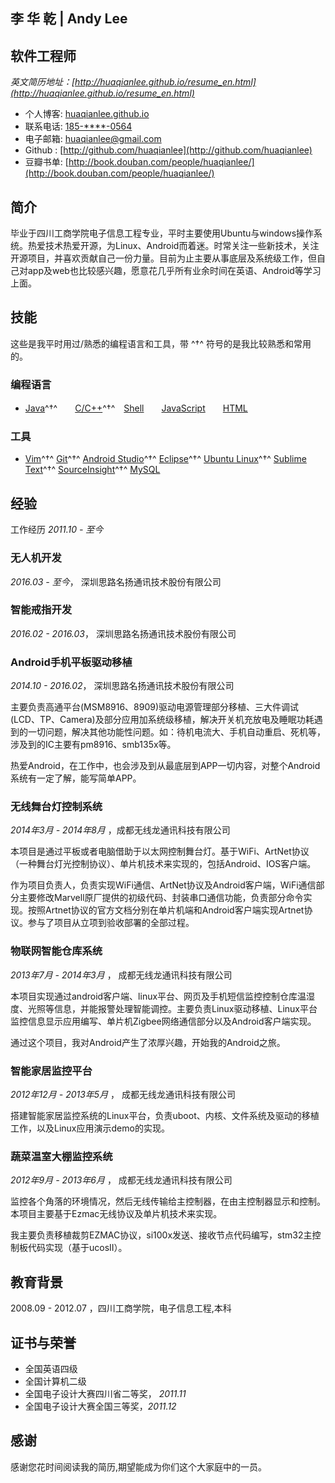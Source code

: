 李 华 乾 | Andy Lee
-----------------------

软件工程师
-----------------------
*英文简历地址：[http://huaqianlee.github.io/resume_en.html](http://huaqianlee.github.io/resume_en.html)*

- 个人博客: [huaqianlee.github.io](http://huaqianlee.github.io)
- 联系电话: [185-****-0564](tel://180-7559-0564)
- 电子邮箱: <huaqianlee@gmail.com>
- Github : [http://github.com/huaqianlee](http://github.com/huaqianlee)
- 豆瓣书单: [http://book.douban.com/people/huaqianlee/](http://book.douban.com/people/huaqianlee/)


简介
-------

毕业于四川工商学院电子信息工程专业，平时主要使用Ubuntu与windows操作系统。热爱技术热爱开源，为Linux、Android而着迷。时常关注一些新技术，关注开源项目，并喜欢贡献自己一份力量。目前为止主要从事底层及系统级工作，但自己对app及web也比较感兴趣，愿意花几乎所有业余时间在英语、Android等学习上面。


技能
------------------
这些是我平时用过/熟悉的编程语言和工具，带 ^†^ 符号的是我比较熟悉和常用的。

### 编程语言

- [Java](http://developer.mozilla.org/en/JavaScript)^†^　　[C/C++]()^†^　[Shell](http://zh.wikipedia.org/wiki/Unix_shell)　　[JavaScript](https://developer.mozilla.org/en-US/docs/Web/JavaScript)　　[HTML]()

### 工具

- [Vim](http://www.vim.org)^†^  [Git](http://git-scm.com)^†^  [Android Studio]()^†^  [Eclipse](http://www.eclipse.org/)^†^  [Ubuntu Linux](http://ubuntu.com)^†^  [Sublime Text](http://www.sublimetext.com)^†^  [SourceInsight]()^†^  [MySQL](http://mysql.com)

经验  
----------
工作经历 *2011.10 - 至今*


### **无人机开发** 

*2016.03 - 至今*， 深圳思路名扬通讯技术股份有限公司


### **智能戒指开发** 

*2016.02 - 2016.03*， 深圳思路名扬通讯技术股份有限公司


### **Android手机平板驱动移植** 

*2014.10 - 2016.02*， 深圳思路名扬通讯技术股份有限公司

主要负责高通平台(MSM8916、8909)驱动电源管理部分移植、三大件调试(LCD、TP、Camera)及部分应用加系统级移植，解决开关机充放电及睡眠功耗遇到的一切问题，解决其他功能性问题。如：待机电流大、手机自动重启、死机等，涉及到的IC主要有pm8916、smb135x等。

热爱Android，在工作中，也会涉及到从最底层到APP一切内容，对整个Android系统有一定了解，能写简单APP。

### **无线舞台灯控制系统**

*2014年3月 - 2014年8月* ，成都无线龙通讯科技有限公司  

本项目是通过平板或者电脑借助于以太网控制舞台灯。基于WiFi、ArtNet协议（一种舞台灯光控制协议）、单片机技术来实现的，包括Android、IOS客户端。

作为项目负责人，负责实现WiFi通信、ArtNet协议及Android客户端，WiFi通信部分主要修改Marvell原厂提供的初级代码、封装串口通信功能，负责部分命令实现。按照Artnet协议的官方文档分别在单片机端和Android客户端实现Artnet协议。参与了项目从立项到验收部署的全部过程。


### **物联网智能仓库系统**

*2013年7月 - 2014年3月* ， 成都无线龙通讯科技有限公司 

本项目实现通过android客户端、linux平台、网页及手机短信监控控制仓库温湿度、光照等信息，并能报警处理智能调控。主要负责Linux驱动移植、Linux平台监控信息显示应用编写、单片机Zigbee网络通信部分以及Android客户端实现。

通过这个项目，我对Android产生了浓厚兴趣，开始我的Android之旅。

### **智能家居监控平台**

*2012年12月 - 2013年5月* ， 成都无线龙通讯科技有限公司 

搭建智能家居监控系统的Linux平台，负责uboot、内核、文件系统及驱动的移植工作，以及Linux应用演示demo的实现。


### **蔬菜温室大棚监控系统**

*2012年9月 - 2013年6月* ， 成都无线龙通讯科技有限公司 

监控各个角落的环境情况，然后无线传输给主控制器，在由主控制器显示和控制。本项目主要基于Ezmac无线协议及单片机技术来实现。

我主要负责移植裁剪EZMAC协议，si100x发送、接收节点代码编写，stm32主控制板代码实现（基于ucosII）。


教育背景
---------

2008.09 - 2012.07 ，四川工商学院，电子信息工程,本科


证书与荣誉
-----------------

- 全国英语四级
- 全国计算机二级
- 全国电子设计大赛四川省二等奖， *2011.11*
- 全国电子设计大赛全国三等奖，*2011.12*

感谢
---------

感谢您花时间阅读我的简历,期望能成为你们这个大家庭中的一员。
